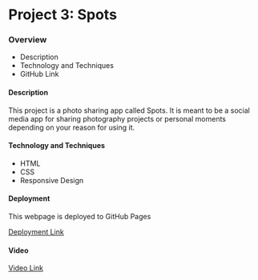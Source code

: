 # Project 3: Spots

### Overview

- Description
- Technology and Techniques
- GitHub Link

#### Description

This project is a photo sharing app called Spots. It is meant to be a social media app for sharing photography projects or personal moments depending on your reason for using it.

#### Technology and Techniques

- HTML
- CSS
- Responsive Design

#### Deployment

This webpage is deployed to GitHub Pages

[Deployment Link](https://an0r4ck.github.io/se_project_spots/)

#### Video

[Video Link](https://youtu.be/jdMafAd4ZFY)

